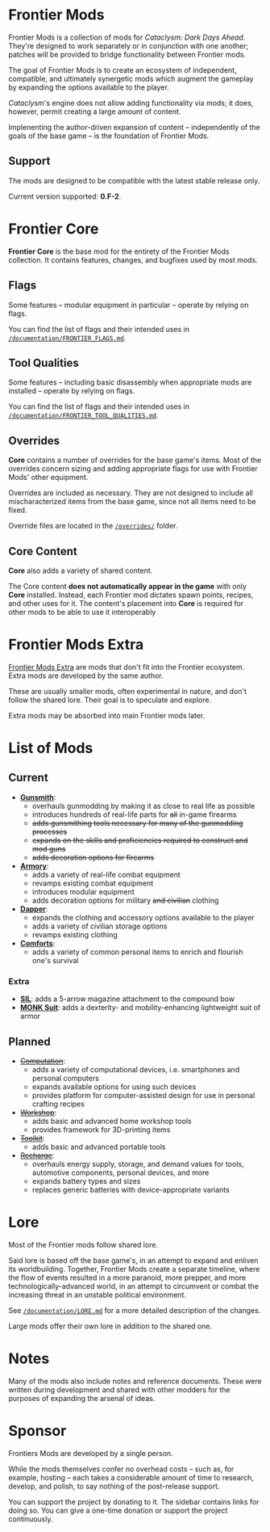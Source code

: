 # Frontier Mods

Frontier Mods is a collection of mods for *Cataclysm: Dark Days Ahead*. They're designed to work separately or in conjunction with one another; patches will be provided to bridge functionality between Frontier mods.

The goal of Frontier Mods is to create an ecosystem of independent, compatible, and ultimately synergetic mods which augment the gameplay by expanding the options available to the player.

*Cataclysm*'s engine does not allow adding functionality via mods; it does, however, permit creating a large amount of content.

Implenenting the author-driven expansion of content – independently of the goals of the base game – is the foundation of Frontier Mods.


## Support

The mods are designed to be compatible with the latest stable release only.

Current version supported: **0.F-2**.


# Frontier Core

**Frontier Core** is the base mod for the entirety of the Frontier Mods collection. It contains features, changes, and bugfixes used by most mods.


## Flags

Some features ­– modular equipment in particular – operate by relying on flags.

You can find the list of flags and their intended uses in [`/documentation/FRONTIER_FLAGS.md`](/documentation/FRONTIER_FLAGS.md).


## Tool Qualities

Some features ­– including basic disassembly when appropriate mods are installed – operate by relying on flags.

You can find the list of flags and their intended uses in [`/documentation/FRONTIER_TOOL_QUALITIES.md`](/documentation/FRONTIER_TOOL_QUALITIES.md).


## Overrides

**Core** contains a number of overrides for the base game's items. Most of the overrides concern sizing and adding appropriate flags for use with Frontier Mods' other equipment.

Overrides are included as necessary. They are not designed to include all mischaracterized items from the base game, since not all items need to be fixed.

Override files are located in the [`/overrides/`](/overrides/) folder.


## Core Content

**Core** also adds a variety of shared content.

The Core content **does not automatically appear in the game** with only **Core** installed. Instead, each Frontier mod dictates spawn points, recipes, and other uses for it. The content's placement into **Core** is required for other mods to be able to use it interoperably


# Frontier Mods Extra

[Frontier Mods Extra](https://github.com/FrontierModsExtra) are mods that don't fit into the Frontier ecosystem. Extra mods are developed by the same author.

These are usually smaller mods, often experimental in nature, and don't follow the shared lore. Their goal is to speculate and explore.

Extra mods may be absorbed into main Frontier mods later.


# List of Mods

## Current

* [**Gunsmith**](https://github.com/FrontierMods/Gunsmith):
  - overhauls gunmodding by making it as close to real life as possible
  - introduces hundreds of real-life parts for ~~all~~ in-game firearms
  - ~~adds gunsmithing tools necessary for many of the gunmodding processes~~
  - ~~expands on the skills and proficiencies required to construct and mod guns~~
  - ~~adds decoration options for firearms~~
* [**Armory**](https://github.com/FrontierMods/Armory):
  - adds a variety of real-life combat equipment
  - revamps existing combat equipment
  - introduces modular equipment
  - adds decoration options for military ~~and civilian~~ clothing
* [**Dapper**](https://github.com/FrontierMods/Dapper): 
  - expands the clothing and accessory options available to the player
  - adds a variety of civilian storage options
  - revamps existing clothing
* [**Comforts**](https://github.com/FrontierMods/Comforts):
  - adds a variety of common personal items to enrich and flourish one's survival


### Extra

* [**SIL**](https://github.com/FrontierModsExtra/SIL): adds a 5-arrow magazine attachment to the compound bow
* [**MONK Suit**](https://github.com/FrontierModsExtra/MONKSuit): adds a dexterity- and mobility-enhancing lightweight suit of armor


## Planned

* [~~Computation~~](https://github.com/FrontierMods/Computation):
  - adds a variety of computational devices, i.e. smartphones and personal computers
  - expands available options for using such devices
  - provides platform for computer-assisted design for use in personal crafting recipes
* [~~Workshop~~](https://github.com/FrontierMods/Workshop):
  - adds basic and advanced home workshop tools
  - provides framework for 3D-printing items
* [~~Toolkit~~](https://github.com/FrontierMods/Toolkit):
  - adds basic and advanced portable tools
* [~~Recharge~~](https://github.com/FrontierMods/Recharge):
  - overhauls energy supply, storage, and demand values for tools, automotive components, personal devices, and more
  - expands battery types and sizes
  - replaces generic batteries with device-appropriate variants


# Lore

Most of the Frontier mods follow shared lore.

Said lore is based off the base game's, in an attempt to expand and enliven its worldbuilding. Together, Frontier Mods create a separate timeline, where the flow of events resulted in a more paranoid, more prepper, and more technologically-advanced world, in an attempt to circumvent or combat the increasing threat in an unstable political environment.

See [`/documentation/LORE.md`](/documentation/LORE.md) for a more detailed description of the changes.

Large mods offer their own lore in addition to the shared one.


# Notes

Many of the mods also include notes and reference documents. These were written during development and shared with other modders for the purposes of expanding the arsenal of ideas.


# Sponsor

Frontiers Mods are developed by a single person.

While the mods themselves confer no overhead costs – such as, for example, hosting – each takes a considerable amount of time to research, develop, and polish, to say nothing of the post-release support.

You can support the project by donating to it. The sidebar contains links for doing so. You can give a one-time donation or support the project continuously.